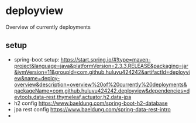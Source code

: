 # deployview
Overview of currently deployments

## setup
* spring-boot setup: https://start.spring.io/#!type=maven-project&language=java&platformVersion=2.3.3.RELEASE&packaging=jar&jvmVersion=11&groupId=com.github.huluvu424242&artifactId=deployview&name=deploy-overview&description=overview%20of%20currently%20deployments&packageName=com.github.huluvu424242.deployview&dependencies=devtools,data-rest,thymeleaf,actuator,h2,data-jpa
* h2 config https://www.baeldung.com/spring-boot-h2-database
* jpa rest config https://www.baeldung.com/spring-data-rest-intro
*  